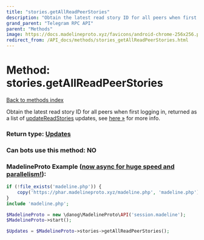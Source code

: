 ```yaml
---
title: "stories.getAllReadPeerStories"
description: "Obtain the latest read story ID for all peers when first logging in, returned as a list of [updateReadStories](../constructors/updateReadStories.html) updates, see [here »](https://core.telegram.org/api/stories#watching-stories) for more info."
grand_parent: "Telegram RPC API"
parent: "Methods"
image: https://docs.madelineproto.xyz/favicons/android-chrome-256x256.png
redirect_from: /API_docs/methods/stories_getAllReadPeerStories.html
---
```

# Method: stories.getAllReadPeerStories
[Back to methods index](index.html)



Obtain the latest read story ID for all peers when first logging in, returned as a list of [updateReadStories](../constructors/updateReadStories.html) updates, see [here »](https://core.telegram.org/api/stories#watching-stories) for more info.



### Return type: [Updates](/API_docs/types/Updates.html)

### Can bots use this method: **NO**


### MadelineProto Example ([now async for huge speed and parallelism!](https://docs.madelineproto.xyz/docs/ASYNC.html)):


```php
if (!file_exists('madeline.php')) {
    copy('https://phar.madelineproto.xyz/madeline.php', 'madeline.php');
}
include 'madeline.php';

$MadelineProto = new \danog\MadelineProto\API('session.madeline');
$MadelineProto->start();

$Updates = $MadelineProto->stories->getAllReadPeerStories();
```

